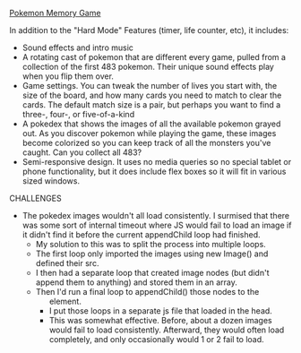 [Pokemon Memory Game](https://lymanjohnson.github.io/memory-game/)

In addition to the "Hard Mode" Features (timer, life counter, etc), it includes:

- Sound effects and intro music
- A rotating cast of pokemon that are different every game, pulled from a collection of the first 483 pokemon. Their unique sound effects play when you flip them over.
- Game settings. You can tweak the number of lives you start with, the size of the board, and how many cards you need to match to clear the cards. The default match size is a pair, but perhaps you want to find a three-, four-, or five-of-a-kind
- A pokedex that shows the images of all the available pokemon grayed out. As you discover pokemon while playing the game, these images become colorized so you can keep track of all the monsters you've caught. Can you collect all 483?
- Semi-responsive design. It uses no media queries so no special tablet or phone functionality, but it does include flex boxes so it will fit in various sized windows.

CHALLENGES

- The pokedex images wouldn't all load consistently. I surmised that there was some sort of internal timeout where JS would fail to load an image if it didn't find it before the current appendChild loop had finished.
  - My solution to this was to split the process into multiple loops.
  - The first loop only imported the images using new Image() and defined their src.
  - I then had a separate loop that created image nodes (but didn't append them to anything) and stored them in an array.
  - Then I'd run a final loop to appendChild() those nodes to the <ul> element.
  - I put those loops in a separate js file that loaded in the head.
  - This was somewhat effective. Before, about a dozen images would fail to load consistently. Afterward, they would often load completely, and only occasionally would 1 or 2 fail to load.
